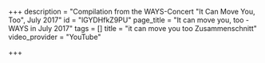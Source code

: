 +++
description = "Compilation from the WAYS-Concert \"It Can Move You, Too\", July 2017"
id = "lGYDHfkZ9PU"
page_title = "It can move you, too - WAYS in July 2017"
tags = []
title = "it can move you too Zusammenschnitt"
video_provider = "YouTube"

+++
